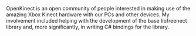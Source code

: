 OpenKinect is an open community of people interested in making use of the amazing Xbox Kinect hardware with our PCs and other devices. 
My involvement included helping with the development of the base libfreenect library and, more significantly, in writing C# bindings for the library.